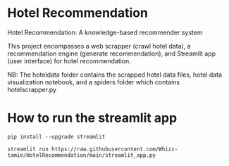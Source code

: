 # Hotel Recommendation
Hotel Recommendation: A knowledge-based recommender system

This project encompasses a web scrapper (crawl hotel data),  a recommendation engine (generate recommendation), and Streamlit app (user interface) for hotel recommendation.

NB: The hoteldata folder contains the scrapped hotel data files, hotel data visualization notebook, and a spiders folder which contains hotelscrapper.py

# How to run the streamlit app
````
pip install --upgrade streamlit

streamlit run https://raw.githubusercontent.com/Whizz-tamie/HotelRecommendation/main/streamlit_app.py

